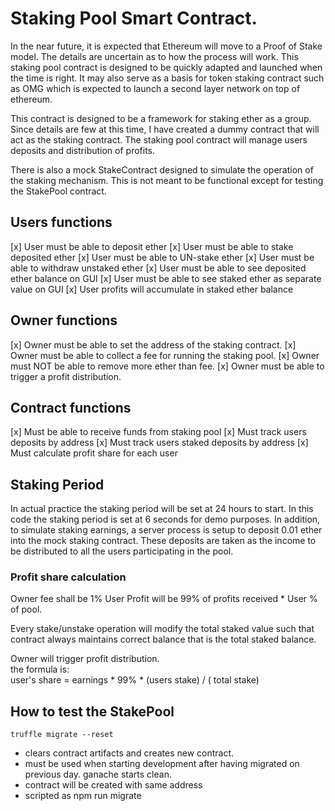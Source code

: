 # Staking Pool Smart Contract.
In the near future, it is expected that Ethereum will move to a Proof of Stake model.  The details are uncertain as to how the process will work.  This staking pool contract is designed to be quickly adapted and launched when the time is right.  It may also serve as a basis for token staking contract such as OMG which is expected to launch a second layer network on top of ethereum.

This contract is designed to be a framework for staking ether as a group.  Since details are few at this time, I have created a dummy contract that will act as the staking contract.  The staking pool contract will manage users deposits and distribution of profits.

There is also a mock StakeContract designed to simulate the operation of the staking mechanism.  This is not meant to be functional except for testing the StakePool contract.

## Users functions
[x] User must be able to deposit ether
[x] User must be able to stake deposited ether
[x] User must be able to UN-stake ether
[x] User must be able to withdraw unstaked ether
[x] User must be able to see deposited ether balance on GUI
[x] User must be able to see staked ether as separate value on GUI
[x] User profits will accumulate in staked ether balance

## Owner functions
[x] Owner must be able to set the address of the staking contract.
[x] Owner must be able to collect a fee for running the staking pool.
[x] Owner must NOT be able to remove more ether than fee.
[x] Owner must be able to trigger a profit distribution.

## Contract functions
[x] Must be able to receive funds from staking pool
[x] Must track users deposits by address
[x] Must track users staked deposits by address
[x] Must calculate profit share for each user

## Staking Period
In actual practice the staking period will be set at 24 hours to start.  In this code the staking period is set at 6 seconds for demo purposes.  In addition, to simulate staking earnings, a server process is setup to deposit 0.01 ether into the mock staking contract.  These deposits are taken as the income to be distributed to all the users participating in the pool.  

### Profit share calculation
Owner fee shall be 1%
User Profit will be 99% of profits received * User % of pool.

Every stake/unstake operation will modify the total staked value such that contract always maintains correct balance that is the total staked balance.

Owner will trigger profit distribution.  
the formula is:  
user's share = earnings * 99% * (users stake) / ( total stake)

## How to test the StakePool


`truffle migrate --reset`
- clears contract artifacts and creates new contract.
- must be used when starting development after having migrated on previous day.  ganache starts clean.
- contract will be created with same address
- scripted as npm run migrate

